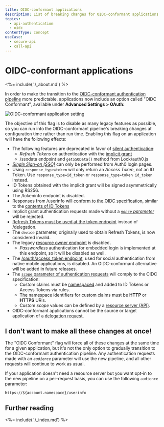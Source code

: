 ```yaml
---
title: OIDC-conformant applications
description: List of breaking changes for OIDC-conformant applications
topics:
  - api-authentication
  - oidc
contentType: concept
useCase:
  - secure-api
  - call-api
---
```


# OIDC-conformant applications

<%= include('./_about.md') %>

In order to make the transition to the [OIDC-conformant authentication pipeline](/api-auth/tutorials/adoption) more predictable, applications now include an option called "OIDC Conformant", available under **Advanced Settings > OAuth**:

![OIDC-conformant application setting](/media/articles/dashboard/oidc_conformant.png)

The objective of this flag is to disable as many legacy features as possible, so you can run into the OIDC-conformant pipeline's breaking changes at configuration time rather than run time.
Enabling this flag on an application will have the following effects:

* The following features are deprecated in favor of [silent authentication](/api-auth/tutorials/adoption/implicit):
    - <dfn data-key="refresh-token">Refresh Tokens</dfn> on authentication with the [implicit grant](/api-auth/tutorials/adoption/implicit)
    - /ssodata endpoint and `getSSOData()` method from Lock/auth0.js
* <dfn data-key="single-sign-on">[Single Sign-on (SSO)](/api-auth/tutorials/adoption/single-sign-on)</dfn> can only be performed from Auth0 login pages.
* Using `response_type=token` will only return an <dfn data-key="access-token">Access Token</dfn>, not an ID Token. Use `response_type=id_token` or `response_type=token id_token` instead.
* ID Tokens obtained with the implicit grant will be signed asymmetrically using RS256.
* The /tokeninfo endpoint is disabled.
* Responses from /userinfo will [conform to the OIDC specification](https://openid.net/specs/openid-connect-core-1_0.html#UserInfoResponse), similar to the [contents of ID Tokens](/api-auth/tutorials/adoption/scope-custom-claims)
* Implicit grant authentication requests made without a <dfn data-key="nonce">[`nonce` parameter](/api-auth/tutorials/nonce)</dfn> will be rejected.
* [Refresh Tokens must be used at the token endpoint]() instead of /delegation.
* The `device` parameter, originally used to obtain Refresh Tokens, is now considered invalid.
* The legacy [resource owner endpoint](/api/authentication#database-ad-ldap-active-) is disabled.
    - <dfn data-key="passwordless">Passwordless</dfn> authentication for embedded login is implemented at this endpoint, so it will be disabled as well. 
* The [/oauth/access_token endpoint](/api/authentication#post-oauth-access_token), used for social authentication from native mobile applications, is disabled.
  An OIDC-conformant alternative will be added in future releases.
* The [`scope` parameter of authentication requests](/api-auth/tutorials/adoption/scope-custom-claims) will comply to the OIDC specification:
    - Custom claims must be [namespaced](/tokens/guides/create-namespaced-custom-claims) and added to ID Tokens or Access Tokens via rules.
    - The namespace identifiers for custom claims must be **HTTP** or **HTTPS** URIs.
    - Custom <dfn data-key="scope">scope</dfn> values can be defined by a [resource server (API)](/api-auth/tutorials/adoption/api-tokens).
* OIDC-conformant applications cannot be the source or target application of a [delegation request](/api-auth/tutorials/adoption/delegation).

## I don't want to make all these changes at once!

The "OIDC Conformant" flag will force all of these changes at the same time for a given application, but it's not the only option to gradually transition to the OIDC-conformant authentication pipeline.
Any authentication requests made with an <dfn data-key="audience">`audience`</dfn> parameter will use the new pipeline, and all other requests will continue to work as usual.

If your application doesn't need a resource server but you want opt-in to the new pipeline on a per-request basis, you can use the following `audience` parameter:

```
https://${account.namespace}/userinfo
```

## Further reading

<%= include('./_index.md') %>
